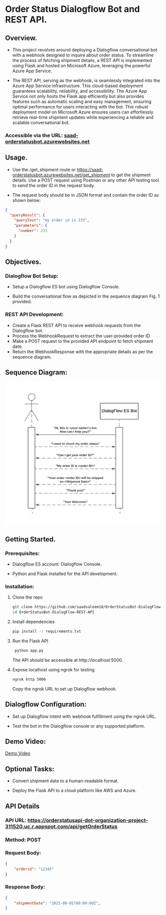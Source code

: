 # Order Status Dialogflow Bot and REST API.

## Overview.

* This project revolves around deploying a Dialogflow conversational bot with a webhook designed to inquire about order status. To streamline the process of fetching shipment details, a REST API is implemented using Flask and hosted on Microsoft Azure, leveraging the powerful Azure App Service.

* The REST API, serving as the webhook, is seamlessly integrated into the Azure App Service infrastructure. This cloud-based deployment guarantees scalability, reliability, and accessibility. The Azure App Service not only hosts the Flask app efficiently but also provides features such as automatic scaling and easy management, ensuring optimal performance for users interacting with the bot. This robust deployment model on Microsoft Azure ensures users can effortlessly retrieve real-time shipment updates while experiencing a reliable and scalable conversational bot.

### Accessible via the URL: [saad-orderstatusbot.azurewebsites.net](https://saad-orderstatusbot.azurewebsites.net/)

## Usage.

* Use the /get_shipment route or https://saad-orderstatusbot.azurewebsites.net/get_shipment to get the shipment details. Use a POST request using Postman or any other API testing tool to send the order ID in the request body.

* The request body should be in JSON format and contain the order ID as shown below:
```json
{
  "queryResult": {
    "queryText": "my order id is 233",
    "parameters": {
      "number": 233
    }
  }
}
```

## Objectives.

### Dialogflow Bot Setup:

* Setup a Dialogflow ES bot using Dialogflow Console.

* Build the conversational flow as depicted in the sequence diagram Fig. 1 provided.


### REST API Development:

* Create a Flask REST API to receive webhook requests from the Dialogflow bot.
* Process the WebhookRequest to extract the user-provided order ID.
* Make a POST request to the provided API endpoint to fetch shipment date.
* Return the WebhookResponse with the appropriate details as per the sequence diagram.


## Sequence Diagram:

![Figure 1](assets/sequencediagram.jpg)



## Getting Started.

### Prerequisites:

* Dialogflow ES account: Dialogflow Console.

* Python and Flask installed for the API development.


### Installation:

1. Clone the repo
   ```sh
   git clone https://github.com/saadsaleem10/OrderStatusBot-DialogFlow-REST-API.git
   cd OrderStatusBot-DialogFlow-REST-API
   ```

2. Install dependencies
   ```sh
   pip install -r requirements.txt
   ```

3. Run the Flask API
   ```sh
    python app.py
    ```
    The API should be accessible at http://localhost:5000.


4. Expose localhost using ngrok for testing
   ```sh
   ngrok http 5000
   ```
   Copy the ngrok URL to set up Dialogflow webhook.



## Dialogflow Configuration:

* Set up Dialogflow intent with webhook fulfillment using the ngrok URL.

* Test the bot in the Dialogflow console or any supported platform.


## Demo Video:

[Demo Video](https://www.youtube.com/watch?v=TcmnreYqjhA)



## Optional Tasks:

* Convert shipment date to a human-readable format.

* Deploy the Flask API to a cloud platform like AWS and Azure.


## API Details

### API URL: https://orderstatusapi-dot-organization-project-311520.uc.r.appspot.com/api/getOrderStatus

### Method: POST

### Request Body:
```json
{
    "orderid": "12345"
}
```

### Response Body:
```json
{
    "shipmentDate": "2021-08-01T00:00:00Z",
}
